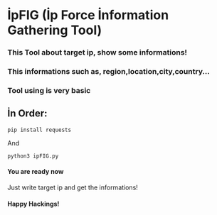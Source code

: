 # İpFIG (İp Force İnformation Gathering Tool)

### This Tool about target ip, show some informations!

### This informations such as, region,location,city,country...

### Tool using is very basic

## İn Order:

```
pip install requests
```

And

```
python3 ipFIG.py
```

#### You are ready now

Just write target ip and get the informations!

#### Happy Hackings!
